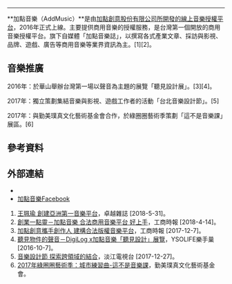 -----

**加點音樂（AddMusic）**是由[加點創意股份有限公司所開發的線上音樂授權平台](https://zh.wikipedia.org/wiki/加點創意股份有限公司 "wikilink")，2016年正式上線。主要提供商用音樂的授權服務，是台灣第一個開放的商用音樂授權平台。旗下自媒體「加點音樂誌」，以撰寫各式產業文章、採訪與影視、品牌、遊戲、廣告等商用音樂等業界資訊為主。\[1\]\[2\]。

## 音樂推廣

2016年：於華山舉辦台灣第一場以聲音為主題的展覽「聽見設計展」。\[3\]\[4\]。

2017年：獨立策劃集結音樂與影視、遊戲工作者的活動「台北音樂設計節」。\[5\]

2017年：與勤美璞真文化藝術基金會合作，於綠圈圈藝術季策劃「這不是音樂課」展區。\[6\]

## 參考資料

## 外部連結

  -
  - [加點音樂Facebook](https://www.facebook.com/addmusictw/)

<!-- end list -->

1.  [王珮瑜 創建亞洲第一音樂平台](https://udn.com/news/story/6853/3171073)，卓越雜誌 \[2018-5-31\]。
2.  [創業一點靈－加點音樂 合法商用音樂平台 好上手](https://www.chinatimes.com/newspapers/20180414000385-260204?chdtv=)，工商時報 \[2018-4-14\]。
3.  [加點創意攜手創作人 建構合法版權音樂平台](https://m.ctee.com.tw/dailynews/20171207/a18aa18/857717/4acc88bb1c292b2165b00074f72b2931)，工商時報 \[2017-12-7\]。
4.  [聽見物件的聲音－DigiLog x加點音樂「聽見設計」展覽](https://ysolife.com/digilog-hearing/)，YSOLIFE樂手巢 \[2016-10-7\]。
5.  [音樂設計節 探索跨領域的結合](http://tkutv.tku.edu.tw/?p=5362)，淡江電視台 \[2017-12-27\]。
6.  [2017年綠圈圈藝術季：城市練習曲-這不是音樂課](http://greenripples.tw/events/detail/%E5%9F%8E%E5%B8%82%E7%B7%B4%E7%BF%92%E6%9B%B2%20%E9%80%99%E4%B8%8D%E6%98%AF%E9%9F%B3%E6%A8%82%E8%AA%B2)，勤美璞真文化藝術基金會。